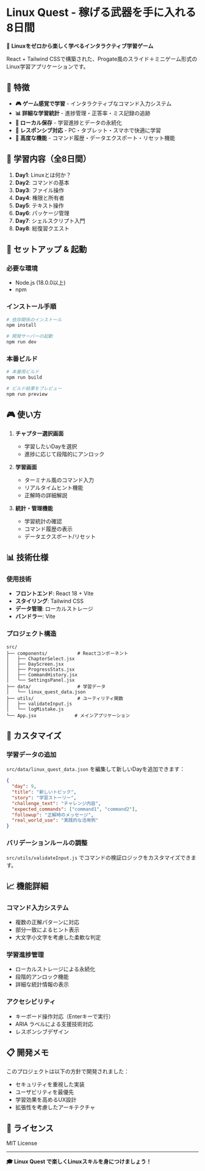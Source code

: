 # Linux Quest - 稼げる武器を手に入れる8日間

🚀 **Linuxをゼロから楽しく学べるインタラクティブ学習ゲーム**

React + Tailwind CSSで構築された、Progate風のスライド＋ミニゲーム形式のLinux学習アプリケーションです。

## 📌 特徴

- **🎮 ゲーム感覚で学習** - インタラクティブなコマンド入力システム
- **📊 詳細な学習統計** - 進捗管理・正答率・ミス記録の追跡
- **💾 ローカル保存** - 学習進捗とデータの永続化
- **📱 レスポンシブ対応** - PC・タブレット・スマホで快適に学習
- **🔧 高度な機能** - コマンド履歴・データエクスポート・リセット機能

## 🎯 学習内容（全8日間）

1. **Day1**: Linuxとは何か？
2. **Day2**: コマンドの基本
3. **Day3**: ファイル操作
4. **Day4**: 権限と所有者
5. **Day5**: テキスト操作
6. **Day6**: パッケージ管理
7. **Day7**: シェルスクリプト入門
8. **Day8**: 総復習クエスト

## 🚀 セットアップ & 起動

### 必要な環境
- Node.js (18.0.0以上)
- npm

### インストール手順

```bash
# 依存関係のインストール
npm install

# 開発サーバーの起動
npm run dev
```

### 本番ビルド

```bash
# 本番用ビルド
npm run build

# ビルド結果をプレビュー
npm run preview
```

## 🎮 使い方

1. **チャプター選択画面**
   - 学習したいDayを選択
   - 進捗に応じて段階的にアンロック

2. **学習画面**
   - ターミナル風のコマンド入力
   - リアルタイムヒント機能
   - 正解時の詳細解説

3. **統計・管理機能**
   - 学習統計の確認
   - コマンド履歴の表示
   - データエクスポート/リセット

## 📊 技術仕様

### 使用技術
- **フロントエンド**: React 18 + Vite
- **スタイリング**: Tailwind CSS
- **データ管理**: ローカルストレージ
- **バンドラー**: Vite

### プロジェクト構造
```
src/
├── components/           # Reactコンポーネント
│   ├── ChapterSelect.jsx
│   ├── DayScreen.jsx
│   ├── ProgressStats.jsx
│   ├── CommandHistory.jsx
│   └── SettingsPanel.jsx
├── data/                 # 学習データ
│   └── linux_quest_data.json
├── utils/                # ユーティリティ関数
│   ├── validateInput.js
│   └── logMistake.js
└── App.jsx              # メインアプリケーション
```

## 🎨 カスタマイズ

### 学習データの追加
`src/data/linux_quest_data.json` を編集して新しいDayを追加できます：

```json
{
  "day": 9,
  "title": "新しいトピック",
  "story": "学習ストーリー",
  "challenge_text": "チャレンジ内容",
  "expected_commands": ["command1", "command2"],
  "followup": "正解時のメッセージ",
  "real_world_use": "実践的な活用例"
}
```

### バリデーションルールの調整
`src/utils/validateInput.js` でコマンドの検証ロジックをカスタマイズできます。

## 📈 機能詳細

### コマンド入力システム
- 複数の正解パターンに対応
- 部分一致によるヒント表示
- 大文字小文字を考慮した柔軟な判定

### 学習進捗管理
- ローカルストレージによる永続化
- 段階的アンロック機能
- 詳細な統計情報の表示

### アクセシビリティ
- キーボード操作対応（Enterキーで実行）
- ARIA ラベルによる支援技術対応
- レスポンシブデザイン

## 📋 開発メモ

このプロジェクトは以下の方針で開発されました：
- セキュリティを重視した実装
- ユーザビリティを最優先
- 学習効果を高めるUX設計
- 拡張性を考慮したアーキテクチャ

## 📄 ライセンス

MIT License

---

**🎓 Linux Quest で楽しくLinuxスキルを身につけましょう！**